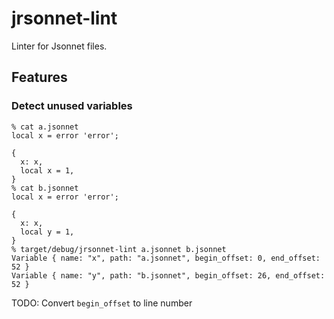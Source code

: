 # jrsonnet-lint
Linter for Jsonnet files.

## Features
### Detect unused variables

```
% cat a.jsonnet
local x = error 'error';

{
  x: x,
  local x = 1,
}
% cat b.jsonnet
local x = error 'error';

{
  x: x,
  local y = 1,
}
% target/debug/jrsonnet-lint a.jsonnet b.jsonnet
Variable { name: "x", path: "a.jsonnet", begin_offset: 0, end_offset: 52 }
Variable { name: "y", path: "b.jsonnet", begin_offset: 26, end_offset: 52 }
```

TODO: Convert `begin_offset` to line number
